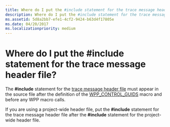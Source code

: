 ```yaml
---
title: Where do I put the #include statement for the trace message header file
description: Where do I put the #include statement for the trace message header file
ms.assetid: 5d8a2bb7-efe1-4cf2-9424-b63d4f17805e
ms.date: 04/20/2017
ms.localizationpriority: medium
---
```


# Where do I put the \#include statement for the trace message header file?


The **\#include** statement for the [trace message header file](trace-message-header-file.md) must appear in the source file after the definition of the [WPP\_CONTROL\_GUIDS](https://msdn.microsoft.com/library/windows/hardware/ff556186) macro and before any WPP macro calls.

If you are using a project-wide header file, put the **\#include** statement for the trace message header file after the **\#include** statement for the project-wide header file.

 

 





